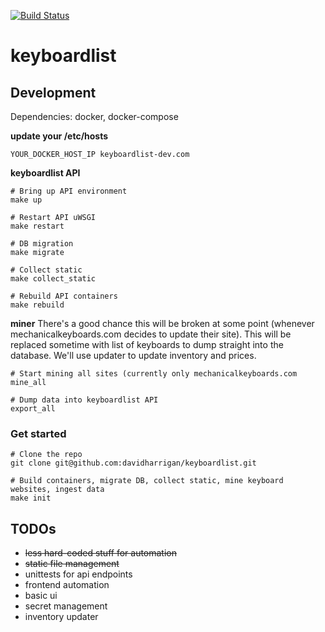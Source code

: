 [![Build Status](https://travis-ci.org/davidharrigan/keyboardlist.svg?branch=master)](https://travis-ci.org/davidharrigan/keyboardlist)

# keyboardlist

## Development
Dependencies: docker, docker-compose

**update your /etc/hosts**
```
YOUR_DOCKER_HOST_IP keyboardlist-dev.com
```

**keyboardlist API**
```
# Bring up API environment
make up

# Restart API uWSGI
make restart

# DB migration
make migrate

# Collect static
make collect_static

# Rebuild API containers
make rebuild
```

**miner**
There's a good chance this will be broken at some point (whenever mechanicalkeyboards.com
decides to update their site).  This will be replaced sometime with list of keyboards
to dump straight into the database. We'll use updater to update inventory and prices.
```
# Start mining all sites (currently only mechanicalkeyboards.com
mine_all

# Dump data into keyboardlist API
export_all
```

### Get started
```
# Clone the repo
git clone git@github.com:davidharrigan/keyboardlist.git

# Build containers, migrate DB, collect static, mine keyboard websites, ingest data
make init
```

## TODOs
- ~~less hard-coded stuff for automation~~
- ~~static file management~~
- unittests for api endpoints
- frontend automation
- basic ui
- secret management
- inventory updater
